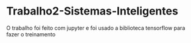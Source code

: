 # Trabalho2-Sistemas-Inteligentes
O trabalho foi feito com jupyter e foi usado a biblioteca tensorflow para fazer o treinamento
